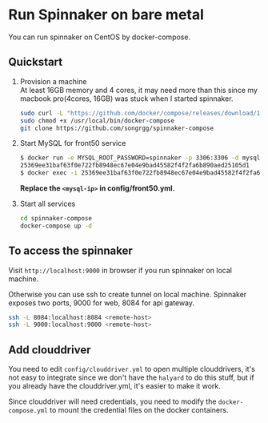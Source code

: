 # Run Spinnaker on bare metal 
You can run spinnaker on CentOS by docker-compose.

## Quickstart
1. Provision a machine  
At least 16GB memory and 4 cores, it may need more than this since my macbook pro(4cores, 16GB) was stuck when I started spinnaker.

    ```bash
    sudo curl -L "https://github.com/docker/compose/releases/download/1.24.1/docker-compose-$(uname -s)-$(uname -m)" -o /usr/local/bin/docker-compose
    sudo chmod +x /usr/local/bin/docker-compose
    git clone https://github.com/songrgg/spinnaker-compose
    ```

1. Start MySQL for front50 service

    ```bash
    $ docker run -e MYSQL_ROOT_PASSWORD=spinnaker -p 3306:3306 -d mysql:5.6
    25369ee31baf63f0e722fb8948ec67e04e9bad45582f4f2fa6b890aed25105d1
    $ docker exec -i 25369ee31baf63f0e722fb8948ec67e04e9bad45582f4f2fa6b890aed25105d1 sh -c 'exec mysql -uroot --password=spinnaker' < sql/front50_mysql.sql
    ```

    **Replace the `<mysql-ip>` in config/front50.yml.**

1. Start all services

    ```bash
    cd spinnaker-compose
    docker-compose up -d
    ```

## To access the spinnaker
Visit `http://localhost:9000` in browser if you run spinnaker on local machine.

Otherwise you can use ssh to create tunnel on local machine. Spinnaker exposes two ports, 9000 for web, 8084 for api gateway.
```bash
ssh -L 8084:localhost:8084 <remote-host>
ssh -L 9000:localhost:9000 <remote-host>
```

## Add clouddriver
You need to edit `config/clouddriver.yml` to open multiple clouddrivers, it's not easy to integrate since we don't have the `halyard` to do this stuff, but if you already have the clouddriver.yml, it's easier to make it work.

Since clouddriver will need credentials, you need to modify the `docker-compose.yml` to mount the credential files on the docker containers.
